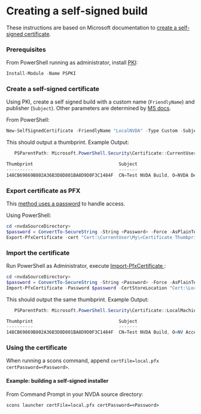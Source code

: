 # Creating a self-signed build

These instructions are based on Microsoft documentation to [create a self-signed certificate](https://docs.microsoft.com/en-us/windows/msix/package/create-certificate-package-signing).

### Prerequisites

From PowerShell running as administrator, install [PKI](https://github.com/PKISolutions/PSPKI#download-and-install-powershell-pki-module-from-the-powershell-gallery-using-powershell):

```ps1
Install-Module -Name PSPKI
```

### Create a self-signed certificate

Using PKI, create a self signed build with a custom name (`FriendlyName`) and publisher (`Subject`).
Other parameters are determined by [MS docs](https://docs.microsoft.com/en-us/windows/msix/package/create-certificate-package-signing#use-new-selfsignedcertificate-to-create-a-certificate).

From PowerShell:
```ps1
New-SelfSignedCertificate -FriendlyName "LocalNVDA" -Type Custom -Subject "CN=Test NVDA Build, O=NVDA Dev, C=US" -KeyUsage DigitalSignature -CertStoreLocation "Cert:\CurrentUser\My" -TextExtension @("2.5.29.37={text}1.3.6.1.5.5.7.3.3", "2.5.29.19={text}")
```

This should output a thumbprint. Example Output:
```ps1
   PSParentPath: Microsoft.PowerShell.Security\Certificate::CurrentUser\My

Thumbprint                                Subject
----------                                -------
148CB69869B802A36B3D8D801BA8D9D0F3C1484F  CN=Test NVDA Build, O=NVDA Dev, C=US
```

### Export certificate as PFX

This [method uses a password](https://docs.microsoft.com/en-us/windows/msix/package/create-certificate-package-signing#password-usage) to handle access.

Using PowerShell:
```ps1
cd <nvdaSourceDirectory>
$password = ConvertTo-SecureString -String <Password> -Force -AsPlainText 
Export-PfxCertificate -cert "Cert:\CurrentUser\My\<Certificate Thumbprint>" -FilePath local.pfx -Password $password
```

### Import the certificate
Run PowerShell as Administrator, execute [Import-PfxCertificate
](https://docs.microsoft.com/en-us/powershell/module/pki/import-pfxcertificate):
```ps1
cd <nvdaSourceDirectory>
$password = ConvertTo-SecureString -String <Password> -Force -AsPlainText
Import-PfxCertificate -Password $password -CertStoreLocation "Cert:\LocalMachine\TrustedPublisher" -FilePath local.pfx
```

This should output the same thumbprint. Example Output:
```ps1
   PSParentPath: Microsoft.PowerShell.Security\Certificate::LocalMachine\TrustedPublisher

Thumbprint                                Subject
----------                                -------
148CB69869B802A36B3D8D801BA8D9D0F3C1484F  CN=Test NVDA Build, O=NV Access Dev, C=US
```

### Using the certificate

When running a scons command, append `certFile=local.pfx certPassword=<Password>`.

#### Example: building a self-signed installer

From Command Prompt in your NVDA source directory:
```cmd
scons launcher certFile=local.pfx certPassword=<Password>
```
